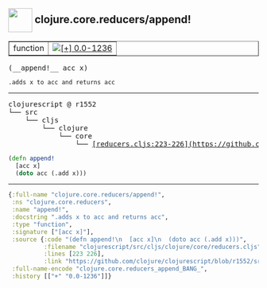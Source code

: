 ## <img width="48px" valign="middle" src="http://i.imgur.com/Hi20huC.png"> clojure.core.reducers/append!

 <table border="1">
<tr>
<td>function</td>
<td><a href="https://github.com/cljsinfo/api-refs/tree/0.0-1236"><img valign="middle" alt="[+] 0.0-1236" src="https://img.shields.io/badge/+-0.0--1236-lightgrey.svg"></a> </td>
</tr>
</table>

 <samp>
(__append!__ acc x)<br>
</samp>

```
.adds x to acc and returns acc
```

---

 <pre>
clojurescript @ r1552
└── src
    └── cljs
        └── clojure
            └── core
                └── <ins>[reducers.cljs:223-226](https://github.com/clojure/clojurescript/blob/r1552/src/cljs/clojure/core/reducers.cljs#L223-L226)</ins>
</pre>

```clj
(defn append!
  [acc x]
  (doto acc (.add x)))
```


---

```clj
{:full-name "clojure.core.reducers/append!",
 :ns "clojure.core.reducers",
 :name "append!",
 :docstring ".adds x to acc and returns acc",
 :type "function",
 :signature ["[acc x]"],
 :source {:code "(defn append!\n  [acc x]\n  (doto acc (.add x)))",
          :filename "clojurescript/src/cljs/clojure/core/reducers.cljs",
          :lines [223 226],
          :link "https://github.com/clojure/clojurescript/blob/r1552/src/cljs/clojure/core/reducers.cljs#L223-L226"},
 :full-name-encode "clojure.core.reducers_append_BANG_",
 :history [["+" "0.0-1236"]]}

```
